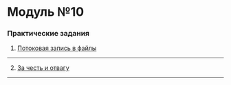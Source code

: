 # Модуль №10
### Практические задания

1) [Потоковая запись в файлы](module_10_1.py)
___
2) [За честь и отвагу](module_10_2.py)
___